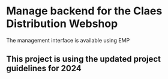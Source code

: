 # Manage backend for the Claes Distribution Webshop

The management interface is available using EMP

## This project is using the updated project guidelines for 2024